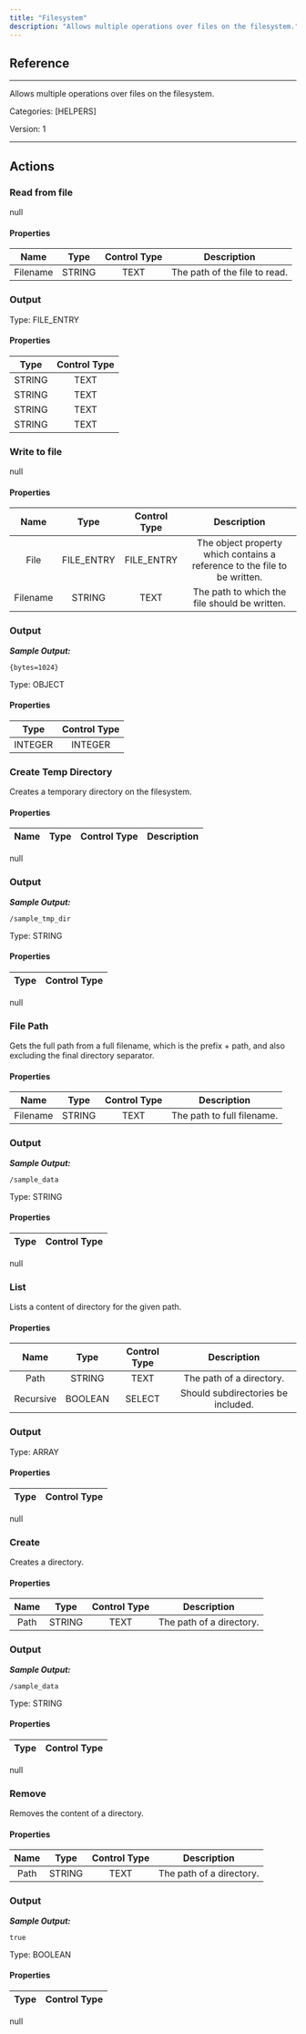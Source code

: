 ```yaml
---
title: "Filesystem"
description: "Allows multiple operations over files on the filesystem."
---
```

## Reference
<hr />

Allows multiple operations over files on the filesystem.


Categories: [HELPERS]


Version: 1

<hr />






## Actions


### Read from file
null

#### Properties

|      Name      |     Type     |     Control Type     |     Description     |
|:--------------:|:------------:|:--------------------:|:-------------------:|
| Filename | STRING | TEXT  |  The path of the file to read.  |


### Output



Type: FILE_ENTRY

#### Properties

|     Type     |     Control Type     |
|:------------:|:--------------------:|
| STRING | TEXT  |
| STRING | TEXT  |
| STRING | TEXT  |
| STRING | TEXT  |





### Write to file
null

#### Properties

|      Name      |     Type     |     Control Type     |     Description     |
|:--------------:|:------------:|:--------------------:|:-------------------:|
| File | FILE_ENTRY | FILE_ENTRY  |  The object property which contains a reference to the file to be written.  |
| Filename | STRING | TEXT  |  The path to which the file should be written.  |


### Output


___Sample Output:___

```{bytes=1024}```



Type: OBJECT

#### Properties

|     Type     |     Control Type     |
|:------------:|:--------------------:|
| INTEGER | INTEGER  |





### Create Temp Directory
Creates a temporary directory on the filesystem.

#### Properties

|      Name      |     Type     |     Control Type     |     Description     |
|:--------------:|:------------:|:--------------------:|:-------------------:|
null


### Output


___Sample Output:___

```/sample_tmp_dir```



Type: STRING

#### Properties

|     Type     |     Control Type     |
|:------------:|:--------------------:|
null





### File Path
Gets the full path from a full filename, which is the prefix + path, and also excluding the final directory separator.

#### Properties

|      Name      |     Type     |     Control Type     |     Description     |
|:--------------:|:------------:|:--------------------:|:-------------------:|
| Filename | STRING | TEXT  |  The path to full filename.  |


### Output


___Sample Output:___

```/sample_data```



Type: STRING

#### Properties

|     Type     |     Control Type     |
|:------------:|:--------------------:|
null





### List
Lists a content of directory for the given path.

#### Properties

|      Name      |     Type     |     Control Type     |     Description     |
|:--------------:|:------------:|:--------------------:|:-------------------:|
| Path | STRING | TEXT  |  The path of a directory.  |
| Recursive | BOOLEAN | SELECT  |  Should subdirectories be included.  |


### Output



Type: ARRAY

#### Properties

|     Type     |     Control Type     |
|:------------:|:--------------------:|
null





### Create
Creates a directory.

#### Properties

|      Name      |     Type     |     Control Type     |     Description     |
|:--------------:|:------------:|:--------------------:|:-------------------:|
| Path | STRING | TEXT  |  The path of a directory.  |


### Output


___Sample Output:___

```/sample_data```



Type: STRING

#### Properties

|     Type     |     Control Type     |
|:------------:|:--------------------:|
null





### Remove
Removes the content of a directory.

#### Properties

|      Name      |     Type     |     Control Type     |     Description     |
|:--------------:|:------------:|:--------------------:|:-------------------:|
| Path | STRING | TEXT  |  The path of a directory.  |


### Output


___Sample Output:___

```true```



Type: BOOLEAN

#### Properties

|     Type     |     Control Type     |
|:------------:|:--------------------:|
null





